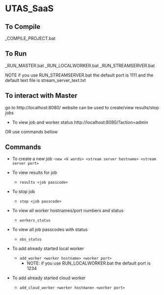 # UTAS_SaaS

## To Compile
_COMPILE_PROJECT.bat

## To Run
_RUN_MASTER.bat
_RUN_LOCALWORKER.bat
_RUN_STREAMSERVER.bat

NOTE if you use RUN_STREAMSERVER.bat the default port is 1111 and the default text file is stream_server_text.txt

## To interact with Master
go to http://localhost:8080/
website can be used to create/view results/stop jobs

- To view job and worker status
http://localhost:8080/?action=admin

OR use commands bellow

## Commands
- To create a new job
  -`new <k words> <stream server hostname> <stream server port>`

- To view results for job
  - `results <job passcode>`

- To stop job
  - `stop <job passcode>`

- To view all worker hostnames/port numbers and status
  - `workers_status`

- To view all job passcodes with status
  - `obs_status`

- To add already started local worker
  - `add_worker <worker hostname> <worker port>`
    - NOTE: if you use RUN_LOCALWORKER.bat the default port is 1234

- To add already started cloud worker
  - `add_cloud_worker <worker hostmane> <worker port>`
